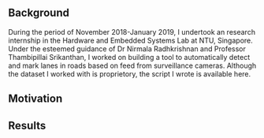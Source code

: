 ## Background
During the period of November 2018-January 2019, I undertook an research internship in the Hardware and Embedded Systems Lab at NTU, Singapore. Under the esteemed guidance of Dr Nirmala Radhkrishnan and Professor Thambipillai Srikanthan, I worked on building a tool to automatically detect and mark lanes in roads based on feed from surveillance cameras. Although the dataset I worked with is proprietory, the script I wrote is available here.

## Motivation

## Results


